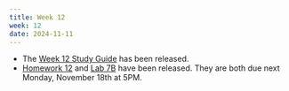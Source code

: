 ```yaml
---
title: Week 12
week: 12
date: 2024-11-11
---
```


- The [Week 12 Study Guide](/assets/guides/fall24/week12.pdf) has been released.
- [Homework 12](http://prob140.datahub.berkeley.edu/hub/user-redirect/git-pull?repo=https://github.com/prob140/materials-fa24&branch=main&subPath=hw/Homework_12.ipynb) and [Lab 7B](http://prob140.datahub.berkeley.edu/hub/user-redirect/git-pull?repo=https://github.com/prob140/materials-fa24&branch=main&subPath=lab/Lab_07.ipynb) have been released. They are both due next Monday, November 18th at 5PM.
